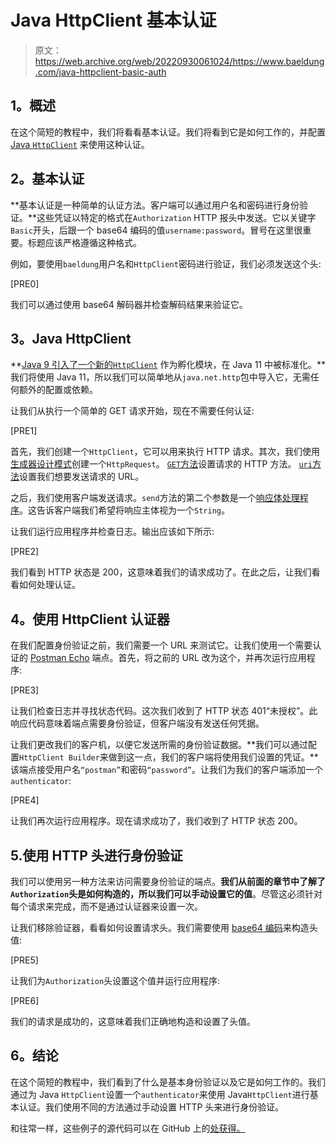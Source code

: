 # Java HttpClient 基本认证

> 原文：<https://web.archive.org/web/20220930061024/https://www.baeldung.com/java-httpclient-basic-auth>

## **1。概述**

在这个简短的教程中，我们将看看基本认证。我们将看到它是如何工作的，并配置 [Java `HttpClient`](/web/20220617075807/https://www.baeldung.com/java-9-http-client) 来使用这种认证。

## **2。基本认证**

**基本认证是一种简单的认证方法。客户端可以通过用户名和密码进行身份验证。**这些凭证以特定的格式在`Authorization` HTTP 报头中发送。它以关键字`Basic`开头，后跟一个 base64 编码的值`username:password`。冒号在这里很重要。标题应该严格遵循这种格式。

例如，要使用`baeldung`用户名和`HttpClient`密码进行验证，我们必须发送这个头:

[PRE0]

我们可以通过使用 base64 解码器并检查解码结果来验证它。

## **3。Java HttpClient**

**[Java 9 引入了一个新的`HttpClient`](/web/20220617075807/https://www.baeldung.com/java-9-http-client) 作为孵化模块，在 Java 11 中被标准化。**我们将使用 Java 11，所以我们可以简单地从`java.net.http`包中导入它，无需任何额外的配置或依赖。

让我们从执行一个简单的 GET 请求开始，现在不需要任何认证:

[PRE1]

首先，我们创建一个`HttpClient`，它可以用来执行 HTTP 请求。其次，我们使用[生成器设计模式](/web/20220617075807/https://www.baeldung.com/creational-design-patterns#builder)创建一个`HttpRequest`。 [`GET`方法](/web/20220617075807/https://www.baeldung.com/java-9-http-client#2-specifying-the-http-method)设置请求的 HTTP 方法。 [`uri`方法](/web/20220617075807/https://www.baeldung.com/java-9-http-client#1-setting-uri)设置我们想要发送请求的 URL。

之后，我们使用客户端发送请求。`send`方法的第二个参数是一个[响应体处理程序](/web/20220617075807/https://www.baeldung.com/java-9-http-client#1-handling-response-body)。这告诉客户端我们希望将响应主体视为一个`String`。

让我们运行应用程序并检查日志。输出应该如下所示:

[PRE2]

我们看到 HTTP 状态是 200，这意味着我们的请求成功了。在此之后，让我们看看如何处理认证。

## **4。使用 HttpClient 认证器**

在我们配置身份验证之前，我们需要一个 URL 来测试它。让我们使用一个需要认证的 [Postman Echo](https://web.archive.org/web/20220617075807/https://learning.postman.com/docs/developer/echo-api/) 端点。首先，将之前的 URL 改为这个，并再次运行应用程序:

[PRE3]

让我们检查日志并寻找状态代码。这次我们收到了 HTTP 状态 401“未授权”。此响应代码意味着端点需要身份验证，但客户端没有发送任何凭据。

让我们更改我们的客户机，以便它发送所需的身份验证数据。**我们可以通过配置`HttpClient Builder`来做到这一点，我们的客户端将使用我们设置的凭证。**该端点接受用户名`“postman”`和密码`“password”`。让我们为我们的客户端添加一个`authenticator`:

[PRE4]

让我们再次运行应用程序。现在请求成功了，我们收到了 HTTP 状态 200。

## 5.使用 HTTP 头进行身份验证

我们可以使用另一种方法来访问需要身份验证的端点。**我们从前面的章节中了解了`Authorization`头是如何构造的，所以我们可以手动设置它的值**。尽管这必须针对每个请求来完成，而不是通过认证器来设置一次。

让我们移除验证器，看看如何设置请求头。我们需要使用 [base64 编码](/web/20220617075807/https://www.baeldung.com/java-base64-encode-and-decode#1-java-8-basic-base64)来构造头值:

[PRE5]

让我们为`Authorization`头设置这个值并运行应用程序:

[PRE6]

我们的请求是成功的，这意味着我们正确地构造和设置了头值。

## **6。结论**

在这个简短的教程中，我们看到了什么是基本身份验证以及它是如何工作的。我们通过为 Java `HttpClient`设置一个`authenticator`来使用 Java`HttpClient`进行基本认证。我们使用不同的方法通过手动设置 HTTP 头来进行身份验证。

和往常一样，这些例子的源代码可以在 GitHub 上的[处获得。](https://web.archive.org/web/20220617075807/https://github.com/eugenp/tutorials/tree/master/core-java-modules/core-java-11-2)